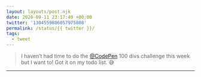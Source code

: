 ```yaml
---
layout: layouts/post.njk
date: 2020-09-11 23:17:49 +00:00
twitter: '1304559806057975808'
permalink: /status/{{ twitter }}/
tags: 
  - tweet
---
```


> I haven’t had time to do the [@CodePen](https://twitter.com/CodePen) 100 divs challenge this week but I want to! Got it on my todo list. 😅

---
